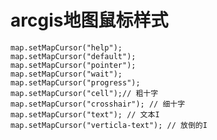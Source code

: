 # arcgis地图鼠标样式 #
	
	map.setMapCursor("help");
	map.setMapCursor("default");
	map.setMapCursor("pointer");
	map.setMapCursor("wait");
	map.setMapCursor("progress");
	map.setMapCursor("cell");// 粗十字
	map.setMapCursor("crosshair"); // 细十字
	map.setMapCursor("text"); // 文本I
	map.setMapCursor("verticla-text"); // 放倒的I
